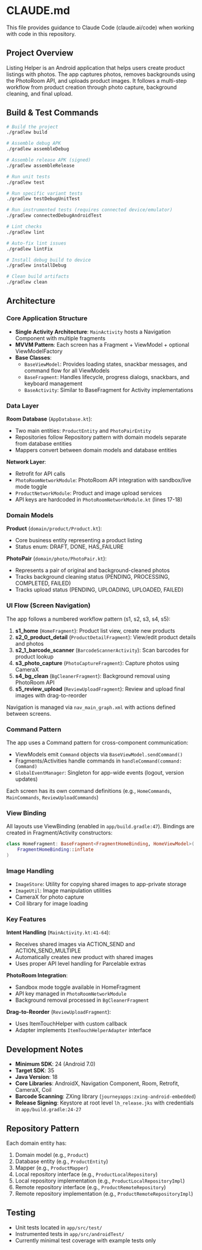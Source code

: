 # CLAUDE.md

This file provides guidance to Claude Code (claude.ai/code) when working with code in this repository.

## Project Overview

Listing Helper is an Android application that helps users create product listings with photos. The app captures photos, removes backgrounds using the PhotoRoom API, and uploads product images. It follows a multi-step workflow from product creation through photo capture, background cleaning, and final upload.

## Build & Test Commands

```bash
# Build the project
./gradlew build

# Assemble debug APK
./gradlew assembleDebug

# Assemble release APK (signed)
./gradlew assembleRelease

# Run unit tests
./gradlew test

# Run specific variant tests
./gradlew testDebugUnitTest

# Run instrumented tests (requires connected device/emulator)
./gradlew connectedDebugAndroidTest

# Lint checks
./gradlew lint

# Auto-fix lint issues
./gradlew lintFix

# Install debug build to device
./gradlew installDebug

# Clean build artifacts
./gradlew clean
```

## Architecture

### Core Application Structure

- **Single Activity Architecture**: `MainActivity` hosts a Navigation Component with multiple fragments
- **MVVM Pattern**: Each screen has a Fragment + ViewModel + optional ViewModelFactory
- **Base Classes**:
  - `BaseViewModel`: Provides loading states, snackbar messages, and command flow for all ViewModels
  - `BaseFragment`: Handles lifecycle, progress dialogs, snackbars, and keyboard management
  - `BaseActivity`: Similar to BaseFragment for Activity implementations

### Data Layer

**Room Database** (`AppDatabase.kt`):
- Two main entities: `ProductEntity` and `PhotoPairEntity`
- Repositories follow Repository pattern with domain models separate from database entities
- Mappers convert between domain models and database entities

**Network Layer**:
- Retrofit for API calls
- `PhotoRoomNetworkModule`: PhotoRoom API integration with sandbox/live mode toggle
- `ProductNetworkModule`: Product and image upload services
- API keys are hardcoded in `PhotoRoomNetworkModule.kt` (lines 17-18)

### Domain Models

**Product** (`domain/product/Product.kt`):
- Core business entity representing a product listing
- Status enum: DRAFT, DONE, HAS_FAILURE

**PhotoPair** (`domain/photo/PhotoPair.kt`):
- Represents a pair of original and background-cleaned photos
- Tracks background cleaning status (PENDING, PROCESSING, COMPLETED, FAILED)
- Tracks upload status (PENDING, UPLOADING, UPLOADED, FAILED)

### UI Flow (Screen Navigation)

The app follows a numbered workflow pattern (s1, s2, s3, s4, s5):

1. **s1_home** (`HomeFragment`): Product list view, create new products
2. **s2_0_product_detail** (`ProductDetailFragment`): View/edit product details and photos
3. **s2_1_barcode_scanner** (`BarcodeScannerActivity`): Scan barcodes for product lookup
4. **s3_photo_capture** (`PhotoCaptureFragment`): Capture photos using CameraX
5. **s4_bg_clean** (`BgCleanerFragment`): Background removal using PhotoRoom API
6. **s5_review_upload** (`ReviewUploadFragment`): Review and upload final images with drag-to-reorder

Navigation is managed via `nav_main_graph.xml` with actions defined between screens.

### Command Pattern

The app uses a Command pattern for cross-component communication:
- ViewModels emit `Command` objects via `BaseViewModel.sendCommand()`
- Fragments/Activities handle commands in `handleCommand(command: Command)`
- `GlobalEventManager`: Singleton for app-wide events (logout, version updates)

Each screen has its own command definitions (e.g., `HomeCommands`, `MainCommands`, `ReviewUploadCommands`)

### View Binding

All layouts use ViewBinding (enabled in `app/build.gradle:47`). Bindings are created in Fragment/Activity constructors:
```kotlin
class HomeFragment: BaseFragment<FragmentHomeBinding, HomeViewModel>(
    FragmentHomeBinding::inflate
)
```

### Image Handling

- `ImageStore`: Utility for copying shared images to app-private storage
- `ImageUtil`: Image manipulation utilities
- CameraX for photo capture
- Coil library for image loading

### Key Features

**Intent Handling** (`MainActivity.kt:41-64`):
- Receives shared images via ACTION_SEND and ACTION_SEND_MULTIPLE
- Automatically creates new product with shared images
- Uses proper API level handling for Parcelable extras

**PhotoRoom Integration**:
- Sandbox mode toggle available in HomeFragment
- API key managed in `PhotoRoomNetworkModule`
- Background removal processed in `BgCleanerFragment`

**Drag-to-Reorder** (`ReviewUploadFragment`):
- Uses ItemTouchHelper with custom callback
- Adapter implements `ItemTouchHelperAdapter` interface

## Development Notes

- **Minimum SDK**: 24 (Android 7.0)
- **Target SDK**: 35
- **Java Version**: 18
- **Core Libraries**: AndroidX, Navigation Component, Room, Retrofit, CameraX, Coil
- **Barcode Scanning**: ZXing library (`journeyapps:zxing-android-embedded`)
- **Release Signing**: Keystore at root level `lh_release.jks` with credentials in `app/build.gradle:24-27`

## Repository Pattern

Each domain entity has:
1. Domain model (e.g., `Product`)
2. Database entity (e.g., `ProductEntity`)
3. Mapper (e.g., `ProductMapper`)
4. Local repository interface (e.g., `ProductLocalRepository`)
5. Local repository implementation (e.g., `ProductLocalRepositoryImpl`)
6. Remote repository interface (e.g., `ProductRemoteRepository`)
7. Remote repository implementation (e.g., `ProductRemoteRepositoryImpl`)

## Testing

- Unit tests located in `app/src/test/`
- Instrumented tests in `app/src/androidTest/`
- Currently minimal test coverage with example tests only
